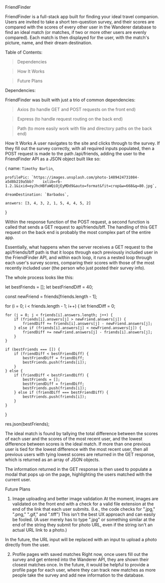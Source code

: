 FriendFinder

FriendFinder is a full-stack app built for finding your ideal travel companion. Users are invited to take a short ten-question survey, and their scores are compared with the scores of every other user in the Wanderer database to find an ideal match (or matches, if two or more other users are evenly compared). Each match is then displayed for the user, with the match's picture, name, and their dream destination.

Table of Contents:
  
  >Dependencies
  
  >How It Works
  
  >Future Plans

Dependencies:

FriendFinder was built with just a trio of common dependencies:

  
  >Axios (to handle GET and POST requests on the front end)
  
  >Express (to handle request routing on the back end)
  
  >Path (to more easily work with file and directory paths on the back end)


How It Works
A user navigates to the site and clicks through to the survey. If they fill out the survey correctly, with all required inputs populated, then a POST request is made to the path /api/friends, adding the user to the FriendFinder API as a JSON object built like so:


{
    name: `Timothy Barlin`,
    
    profilePic: `https://images.unsplash.com/photo-1489424731084-a5d8b219a5bb?    ixlib=rb-1.2.1&ixid=eyJhcHBfaWQiOjEyMDd9&auto=format&fit=crop&w=668&q=80.jpg`,
    
    dreamDestination: `Barbados`,
    
    answers: [3, 4, 3, 2, 1, 5, 4, 4, 5, 2]
}

Within the response function of the POST request, a second function is called that sends a GET request to api/friends/bff. The handling of this GET request on the back end is probably the most complex part of the entire app.

Essentially, what happens when the server receives a GET request to the api/friends/bff path is that it loops through each previously included user in the FriendFinder API, and within each loop, it runs a nested loop through each user's survey scores, comparing their scores with those of the most recently included user (the person who just posted their survey info).

The whole process looks like this:


let bestFriends = [];
let bestFriendDiff = 40;

const newFriend = friends[friends.length - 1];

for (i = 0; i < friends.length - 1; i++) {
    let friendDiff = 0;

    for (j = 0; j < friends[i].answers.length; j++) {
        if (friends[i].answers[j] > newFriend.answers[j]) {
            friendDiff += friends[i].answers[j] - newFriend.answers[j];
        } else if (friends[i].answers[j] < newFriend.answers[j]) {
            friendDiff += newFriend.answers[j] - friends[i].answers[j];
        }
    }

    if (bestFriends === []) {
        if (friendDiff < bestFriendDiff) {
            bestFriendDiff = friendDiff;
            bestFriends.push(friends[i]);
        }
    } else {
        if (friendDiff < bestFriendDiff) {
            bestFriends = [];
            bestFriendDiff = friendDiff;
            bestFriends.push(friends[i]);
        } else if (friendDiff === bestFriendDiff) {
            bestFriends.push(friends[i]);
        }
    }
}

res.json(bestFriends);

The ideal match is found by tallying the total difference between the scores of each user and the scores of the most recent user, and the lowest difference between scores is the ideal match. If more than one previous user is tied for the lowest difference with the most recent user, then all previous users with tying lowest scores are returned in the GET response, which is returned as an array of JSON objects.

The information returned in the GET response is then used to populate a modal that pops up on the page, highlighting the users matched with the current user.

Future Plans

1. Image uploading and better image validation
At the moment, images are validated on the front end with a check for a valid file extension at the end of the link that each user submits. (I.e., the code checks for ".jpg," ".png," ".gif," and ".tiff") This isn't the best UX approach and can easily be fooled. (A user merely has to type ".jpg" or something similar at the end of the string they submit for photo URL, even if the string isn't an actual URL link to a photo.)

In the future, the URL input will be replaced with an input to upload a photo directly from the user.

2. Profile pages with saved matches
Right now, once users fill out the survey and get entered into the Wanderer API, they are shown their closest matches once. In the future, it would be helpful to provide a profile page for each user, where they can track new matches as more people take the survey and add new information to the database.

